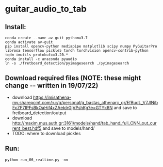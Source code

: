 # guitar_audio_to_tab

## Install:

```
conda create --name av-guit python=3.7
conda activate av-guit
pip install opencv-python mediapipe matplotlib scipy numpy PyGuitarPro librosa tensorflow pickle5 torch torchvision opencv-contrib-python tqdm imutils protobuf==3.20.*
conda install -c anaconda pyaudio
ln -s ./fretboard_detection/pyimagesearch ./pyimagesearch
```


## Download required files (NOTE: these might change -- written in 19/07/22)
- download https://imisathena-my.sharepoint.com/:u:/g/personal/g_bastas_athenarc_gr/EfBudL_V7JlNibEcZF7IPFsBkOaHif4xZAetdrGjVPshKg?e=GTYk8N and save to fretboard_detection/output
- download http://maxim.mus.auth.gr:3161/models/hand/tab_hand_full_CNN_out_current_best.hdf5 and save to models/hand/
- TODO: where to download pickles


## Run:
```
python run_06_realtime.py -nn
```